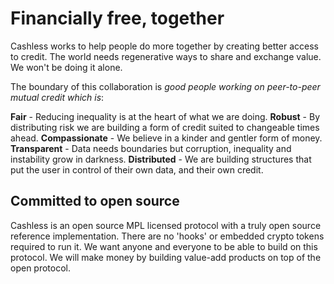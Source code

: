 # Financially free, together

Cashless works to help people do more together by creating better access to credit. 
The world needs regenerative ways to share and exchange value. We won't be doing it alone.

The boundary of this collaboration is <em>good people working on peer-to-peer mutual credit which is</em>:

<b>Fair</b> - Reducing inequality is at the heart of what we are doing.
<b>Robust</b> - By distributing risk we are building a form of credit suited to changeable times ahead.
<b>Compassionate</b> - We believe in a kinder and gentler form of money.
<b>Transparent</b> - Data needs boundaries but corruption, inequality and instability grow in darkness.
<b>Distributed</b> - We are building structures that put the user in control of their own data, and their own credit.

## Committed to open source

Cashless is an open source MPL licensed protocol with a truly open source reference implementation. There are no 'hooks' or embedded crypto tokens required to run it. We want anyone and everyone to be able to build on this protocol. We will make money by building value-add products on top of the open protocol.